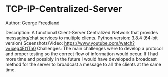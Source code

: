# TCP-IP-Centralized-Server
Author: George Freedland

Description: A functional Client-Server Centralized Network that provides messaging/chat services to multiple clients. Python version: 3.8.4 (64-bit version) Sceenshots/Video: https://www.youtube.com/watch?v=ixeg4Et1Tn0 Challenges: The main challenges were to develop a protocol and proper testing so the correct flow of information would occur. If I had more time and possibly in the future I would have developed a broadcast method for the server to broadcast a message to all the clients at the same time.
